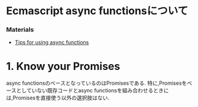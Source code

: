 Ecmascript async functionsについて
===

### Materials

- [Tips for using async functions](http://www.2ality.com/2016/10/async-function-tips.html)

# 1. Know your Promises

async functionsのベースとなっているのはPromisesである.
特に,Promisesをベースとしていない既存コードとasync functionsを組み合わせるときには,Promisesを直接使う以外の選択肢はない.



